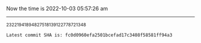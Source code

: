 Now the time is 2022-10-03 05:57:26 am

---

<small>23221941894827518139122778721348</small>

```txt
Latest commit SHA is: fc0d0960efa2501bcefad17c3408f58581ff94a3
```
